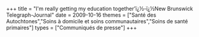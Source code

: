+++
title = "I'm really getting my education together'ï¿½-ï¿½New Brunswick Telegraph-Journal"
date = 2009-10-16
themes = ["Santé des Autochtones","Soins à domicile et soins communautaires","Soins de santé primaires"]
types = ["Communiqués de presse"]
+++
